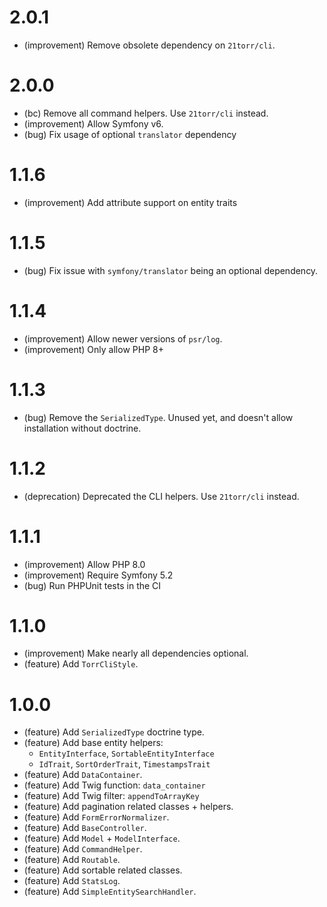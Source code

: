 2.0.1
=====

*   (improvement) Remove obsolete dependency on `21torr/cli`.


2.0.0
=====

*   (bc) Remove all command helpers. Use `21torr/cli` instead.
*   (improvement) Allow Symfony v6.
*   (bug) Fix usage of optional `translator` dependency


1.1.6
=====

*   (improvement) Add attribute support on entity traits


1.1.5
=====

*   (bug) Fix issue with `symfony/translator` being an optional dependency.


1.1.4
=====

*   (improvement) Allow newer versions of `psr/log`.
*   (improvement) Only allow PHP 8+


1.1.3
=====

*   (bug) Remove the `SerializedType`. Unused yet, and doesn't allow installation without doctrine.


1.1.2
=====

*   (deprecation) Deprecated the CLI helpers. Use `21torr/cli` instead.


1.1.1
=====

*   (improvement) Allow PHP 8.0
*   (improvement) Require Symfony 5.2
*   (bug) Run PHPUnit tests in the CI


1.1.0
=====

*   (improvement) Make nearly all dependencies optional.
*   (feature) Add `TorrCliStyle`.


1.0.0
=====

*   (feature) Add `SerializedType` doctrine type.
*   (feature) Add base entity helpers:
    *    `EntityInterface`, `SortableEntityInterface`
    *   `IdTrait`, `SortOrderTrait`, `TimestampsTrait`
*   (feature) Add `DataContainer`.
*   (feature) Add Twig function: `data_container`
*   (feature) Add Twig filter: `appendToArrayKey`
*   (feature) Add pagination related classes + helpers.
*   (feature) Add `FormErrorNormalizer`.
*   (feature) Add `BaseController`.
*   (feature) Add `Model` + `ModelInterface`.
*   (feature) Add `CommandHelper`.
*   (feature) Add `Routable`.
*   (feature) Add sortable related classes.
*   (feature) Add `StatsLog`.
*   (feature) Add `SimpleEntitySearchHandler`.
